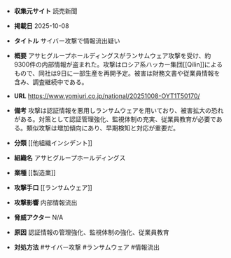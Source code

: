 - **収集元サイト**
読売新聞

- **掲載日**
2025-10-08

- **タイトル**
サイバー攻撃で情報流出疑い

- **概要**
アサヒグループホールディングスがランサムウェア攻撃を受け、約9300件の内部情報が盗まれた。攻撃はロシア系ハッカー集団[[Qilin]]によるもので、同社は9日に一部生産を再開予定。被害は財務文書や従業員情報を含み、調査継続中である。

- **URL**
https://www.yomiuri.co.jp/national/20251008-OYT1T50170/

- **備考**
攻撃は認証情報を悪用しランサムウェアを用いており、被害拡大の恐れがある。対策として認証管理強化、監視体制の充実、従業員教育が必要である。類似攻撃は増加傾向にあり、早期検知と対応が重要だ。

- **分類**
[[他組織インシデント]]

- **組織名**
アサヒグループホールディングス

- **業種**
[[製造業]]

- **攻撃手口**
[[ランサムウェア]]

- **攻撃影響**
内部情報流出

- **脅威アクター**
N/A

- **原因**
認証情報の管理強化、監視体制の強化、従業員教育

- **対処方法**
#サイバー攻撃 #ランサムウェア #情報流出
